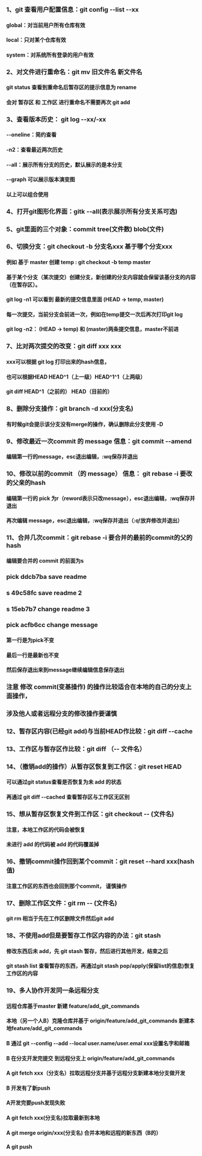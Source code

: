 ### 1、git 查看用户配置信息：git config  --list --xx
#### global：对当前用户所有仓库有效
#### local：只对某个仓库有效
#### system：对系统所有登录的用户有效

### 2、对文件进行重命名：git mv 旧文件名 新文件名
#### git status 查看到重命名后暂存区的提示信息为 rename
#### 会对 暂存区 和 工作区 进行重命名不需要再次 git add

### 3、查看版本历史： git log --xx/-xx
#### --oneline：简约查看
#### -n2：查看最近两次历史
#### --all：展示所有分支的历史，默认展示的是本分支
#### --graph 可以展示版本演变图
#### 以上可以组合使用

### 4、打开git图形化界面：gitk --all(表示展示所有分支关系可选)

### 5、git里面的三个对象：commit tree(文件数) blob(文件)

### 6、切换分支：git checkout -b 分支名xxx 基于哪个分支xxx
#### 例如 基于 master 创建 temp : git checkout -b temp master
#### 基于某个分支（某次提交）创建分支，新创建的分支内容就会保留该基分支的内容（在暂存区）。
#### git log -n1 可以看到 最新的提交信息里面 (HEAD -> temp, master)
#### 每一次提交，当前分支会前进一次，例如在temp提交一次后再次打印git log
#### git log -n2： (HEAD -> temp) 和 (master)两条提交信息，master不前进


### 7、比对两次提交的改变：git diff xxx xxx 
#### xxx可以根据 git log 打印出来的hash信息，
#### 也可以根据HEAD HEAD^1（上一级）HEAD^1^1（上两级）
#### git diff HEAD^1（之前的） HEAD（目前的）

### 8、删除分支操作：git branch -d xxx(分支名)
#### 有时候git会提示该分支没有merge的操作，确认删除此分支使用 -D

### 9、修改最近一次commit 的 message 信息：git commit --amend
#### 编辑第一行的message，esc退出编辑，:wq保存并退出

### 10、修改以前的commit （的 message） 信息： git rebase -i 要改的父亲的hash
#### 编辑第一行的 pick 为r（reword表示只改message），esc退出编辑，:wq保存并退出
#### 再次编辑 message，esc退出编辑，:wq保存并退出（:q!放弃修改并退出）

### 11、合并几次commit：git rebase -i 要合并的最前的commit的父的hash
####  编辑要合并的 commit 的前面为s


### pick ddcb7ba save readme
### s 49c58fc save readme 2
### s 15eb7b7 change readme 3
### pick acfb6cc change message



#### 第一行是为pick不变
#### 最后一行是最新也不变
#### 然后保存退出来到message继续编辑信息保存退出

### 注意 修改 commit(变基操作) 的操作比较适合在本地的自己的分支上面操作，
### 涉及他人或者远程分支的修改操作要谨慎

### 12、暂存区内容(已经git add)与当前HEAD作比较：git diff --cache

### 13、工作区与暂存区作比较：git diff （-- 文件名）

### 14、（撤销add的操作）从暂存区恢复到工作区：git reset HEAD
#### 可以通过git status查看是否恢复为未 add 的状态
#### 再通过 git diff --cached 查看暂存区与工作区无区别

### 15、想从暂存区恢复文件到工作区：git checkout -- (文件名)
#### 注意，本地工作区的代码会被恢复
#### 未进行 add 的代码被 add 的代码覆盖掉

### 16、撤销commit操作回到某个commit：git reset --hard xxx(hash值)
#### 注意工作区的东西也会回到那个commit， 谨慎操作

### 17、删除工作区文件：git rm -- (文件名)
#### git rm 相当于先在工作区删除文件然后git add

### 18、不使用add但是要暂存工作区内容的办法：git stash
#### 修改东西后未 add，先 git stash 暂存，然后进行其他开发，结束之后
#### git stash list 查看暂存的东西，再通过git stash pop/apply(保留list的信息)恢复工作区的内容

### 19、多人协作开发同一条远程分支
#### 远程仓库基于master 新建 feature/add_git_commands
#### 本地（另一个人B）克隆仓库并基于 origin/feature/add_git_commands 新建本地feature/add_git_commands
#### B 通过 git --config --add --local user.name/user.emal xxx设置名字和邮箱
#### B 在分支开发完提交 到远程分支上 origin/feature/add_git_commands

#### A git fetch xxx（分支名）拉取远程分支并基于远程分支新建本地分支做开发

#### B 开发有了新push

#### A开发完要push发现失败
#### A git fetch xxx(分支名)拉取最新到本地
#### A git merge origin/xxx(分支名) 合并本地和远程的新东西（B的）
#### A git push


 





 







